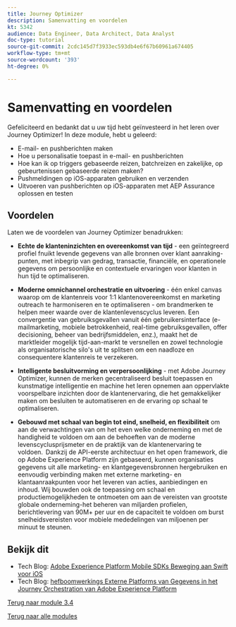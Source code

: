 ```yaml
---
title: Journey Optimizer
description: Samenvatting en voordelen
kt: 5342
audience: Data Engineer, Data Architect, Data Analyst
doc-type: tutorial
source-git-commit: 2cdc145d7f3933ec593db4e6f67b60961a674405
workflow-type: tm+mt
source-wordcount: '393'
ht-degree: 0%

---
```


# Samenvatting en voordelen

Gefeliciteerd en bedankt dat u uw tijd hebt geïnvesteerd in het leren over Journey Optimizer!
In deze module, hebt u geleerd:

- E-mail- en pushberichten maken
- Hoe u personalisatie toepast in e-mail- en pushberichten
- Hoe kan ik op triggers gebaseerde reizen, batchreizen en zakelijke, op gebeurtenissen gebaseerde reizen maken?
- Pushmeldingen op iOS-apparaten gebruiken en verzenden
- Uitvoeren van pushberichten op iOS-apparaten met AEP Assurance oplossen en testen

## Voordelen

Laten we de voordelen van Journey Optimizer benadrukken:

- **Echte de klanteninzichten en overeenkomst van tijd** - een geïntegreerd profiel fnuikt levende gegevens van alle bronnen over klant aanraking-punten, met inbegrip van gedrag, transactie, financiële, en operationele gegevens om persoonlijke en contextuele ervaringen voor klanten in hun tijd te optimaliseren.  

- **Moderne omnichannel orchestratie en uitvoering** - één enkel canvas waarop om de klantenreis voor 1:1 klantenovereenkomst en marketing outreach te harmoniseren en te optimaliseren - om brandmerken te helpen meer waarde over de klantenlevenscyclus leveren. &#x200B; Een convergentie van gebruiksgevallen vanuit één gebruikersinterface (e-mailmarketing, mobiele betrokkenheid, real-time gebruiksgevallen, offer decisioning, beheer van bedrijfsmiddelen, enz.), maakt het de marktleider mogelijk tijd-aan-markt te versnellen en zowel technologie als organisatorische silo&#39;s uit te splitsen om een naadloze en consequentere klantenreis te verzekeren.  

- **Intelligente besluitvorming en verpersoonlijking** - met Adobe Journey Optimizer, kunnen de merken gecentraliseerd besluit toepassen en kunstmatige intelligentie en machine het leren opnemen aan oppervlakte voorspelbare inzichten door de klantenervaring, die het gemakkelijker maken om besluiten te automatiseren en de ervaring op schaal te optimaliseren. 

- **Gebouwd met schaal van begin tot eind, snelheid, en flexibiliteit** om aan de verwachtingen van om het even welke onderneming en met de handigheid te voldoen om aan de behoeften van de moderne levenscyclusprijsmeter en de praktijk van de klantenervaring te voldoen.  Dankzij de API-eerste architectuur en het open framework, die op Adobe Experience Platform zijn gebaseerd, kunnen organisaties gegevens uit alle marketing- en klantgegevensbronnen hergebruiken en eenvoudig verbinding maken met externe marketing- en klantaanraakpunten voor het leveren van acties, aanbiedingen en inhoud. Wij bouwden ook de toepassing om schaal en productiemogelijkheden te ontmoeten om aan de vereisten van grootste globale onderneming-het beheren van miljarden profielen, berichtlevering van 90M+ per uur en de capaciteit te voldoen om burst snelheidsvereisten voor mobiele mededelingen van miljoenen per minuut te steunen. 

## Bekijk dit

- Tech Blog: [ Adobe Experience Platform Mobile SDKs Beweging aan Swift voor iOS ](https://medium.com/adobetech/adobe-experience-platform-mobile-sdks-move-to-swift-for-ios-6aa67b67b4d4)
- Tech Blog: [ hefboomwerkings Externe Platforms van Gegevens in het Journey Orchestration van Adobe Experience Platform ](https://medium.com/adobetech/leveraging-external-data-platforms-in-adobe-experience-platform-journey-orchestration-54fc6134fe17)

[Terug naar module 3.4](./journeyoptimizer.md)

[Terug naar alle modules](../../../overview.md)
